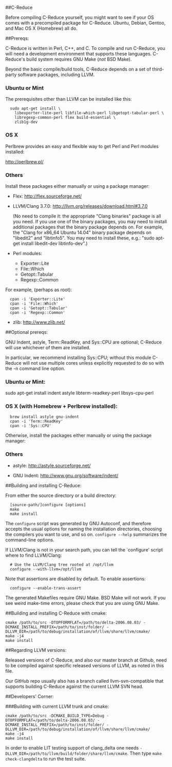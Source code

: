 ##C-Reduce


Before compiling C-Reduce yourself, you might want to see if your OS
comes with a precompiled package for C-Reduce. Ubuntu, Debian, Gentoo,
and Mac OS X (Homebrew) all do.


##Prereqs:


C-Reduce is written in Perl, C++, and C.  To compile and run C-Reduce,
you will need a development environment that supports these languages.
C-Reduce's build system requires GNU Make (*not* BSD Make).

Beyond the basic compile/build tools, C-Reduce depends on a set of
third-party software packages, including LLVM.

### Ubuntu or Mint

The prerequisites other than LLVM can be installed like this:

```
  sudo apt-get install \
    libexporter-lite-perl libfile-which-perl libgetopt-tabular-perl \
    libregexp-common-perl flex build-essential \
    zlib1g-dev
```

### OS X

Perlbrew provides an easy and flexible way to get Perl and Perl modules
installed:

  http://perlbrew.pl/

### Others

Install these packages either manually or using a package manager:

* Flex: http://flex.sourceforge.net/

* LLVM/Clang 3.7.0: http://llvm.org/releases/download.html#3.7.0

  (No need to compile it: the appropriate "Clang binaries" package is
  all you need.  If you use one of the binary packages, you may need to
  install additional packages that the binary package depends on. For
  example, the "Clang for x86_64 Ubuntu 14.04" binary package depends on
  "libedit2" and "libtinfo5". You may need to install these, e.g.:
  "sudo apt-get install libedit-dev libtinfo-dev".)

* Perl modules:
  * Exporter::Lite
  * File::Which
  * Getopt::Tabular
  * Regexp::Common

For example, (perhaps as root):
```
  cpan -i 'Exporter::Lite'
  cpan -i 'File::Which'
  cpan -i 'Getopt::Tabular'
  cpan -i 'Regexp::Common'
```
* zlib: http://www.zlib.net/


##Optional prereqs:


GNU Indent, astyle, Term::ReadKey, and Sys::CPU are optional; C-Reduce
will use whichever of them are installed.

In particular, we recommend installing Sys::CPU; without this module
C-Reduce will not use multiple cores unless explicitly requested to do
so with the -n command line option.

### Ubuntu or Mint:

  sudo apt-get install indent astyle libterm-readkey-perl libsys-cpu-perl

### OS X (with Homebrew + Perlbrew installed):

```
  brew install astyle gnu-indent
  cpan -i 'Term::ReadKey'
  cpan -i 'Sys::CPU'
```

Otherwise, install the packages either manually or using the package
manager:

### Others

* astyle: http://astyle.sourceforge.net/

* GNU Indent: http://www.gnu.org/software/indent/


##Building and installing C-Reduce:


From either the source directory or a build directory:

```
  [source-path/]configure [options]
  make
  make install
```

The `configure` script was generated by GNU Autoconf, and therefore
accepts the usual options for naming the installation directories,
choosing the compilers you want to use, and so on. `configure --help`
summarizes the command-line options.

If LLVM/Clang is not in your search path, you can tell the `configure'
script where to find LLVM/Clang:

```
  # Use the LLVM/Clang tree rooted at /opt/llvm
  configure --with-llvm=/opt/llvm
```

Note that assertions are disabled by default.  To enable assertions:

```
  configure --enable-trans-assert
```

The generated Makefiles require GNU Make.  BSD Make will not work.
If you see weird make-time errors, please check that you are using
GNU Make.


##Building and installing C-Reduce with cmake:


```
cmake /path/to/src -DTOPFORMFLAT=/path/to/delta-2006.08.03/ -DCMAKE_INSTALL_PREFIX=/path/to/inst/folder/ -DLLVM_DIR=/path/to/debug/installation/of/llvm/share/llvm/cmake/
make -j4
make install
```


##Regarding LLVM versions:


Released versions of C-Reduce, and also our master branch at Github,
need to be compiled against specific released versions of LLVM, as
noted in this file.

Our GitHub repo usually also has a branch called llvm-svn-compatible
that supports building C-Reduce against the current LLVM SVN head.


##Developers' Corner:


###Building with current LLVM trunk and cmake:
```
cmake /path/to/src -DCMAKE_BUILD_TYPE=Debug -DTOPFORMFLAT=/path/to/delta-2006.08.03/ -DCMAKE_INSTALL_PREFIX=/path/to/inst/folder/ -DLLVM_DIR=/path/to/debug/installation/of/llvm/share/llvm/cmake/
make -j4
make install
```

In order to enable LIT testing support of clang_delta one needs
 `-DLLVM_DIR=/path/to/llvm/build/folder/share/llvm/cmake`. Then type
 `make check-clangdelta` to run the test suite.
